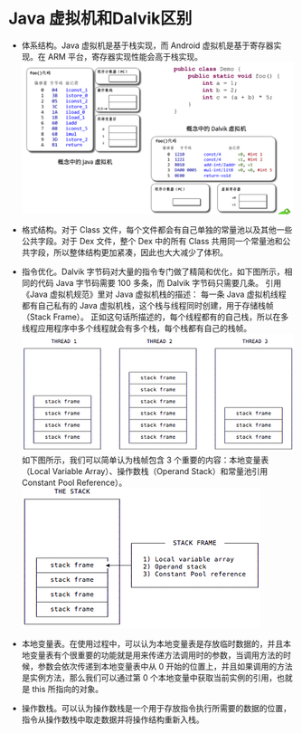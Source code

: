# Java 虚拟机和Dalvik区别

* 体系结构。Java 虚拟机是基于栈实现，而 Android 虚拟机是基于寄存器实现。在 ARM 平台，寄存器实现性能会高于栈实现。
![3357723f90b34af2717e320b61dca01c.png](./3357723f90b34af2717e320b61dca01c.png)
 

* 格式结构。对于 Class 文件，每个文件都会有自己单独的常量池以及其他一些公共字段。对于 Dex 文件，整个 Dex 中的所有 Class 共用同一个常量池和公共字段，所以整体结构更加紧凑，因此也大大减少了体积。
* 指令优化。Dalvik 字节码对大量的指令专门做了精简和优化，如下图所示，相同的代码 Java 字节码需要 100 多条，而 Dalvik 字节码只需要几条。
引用《Java 虚拟机规范》里对 Java 虚拟机栈的描述：
每一条 Java 虚拟机线程都有自己私有的 Java 虚拟机栈，这个栈与线程同时创建，用于存储栈帧（Stack Frame）。
正如这句话所描述的，每个线程都有的自己栈，所以在多线程应用程序中多个线程就会有多个栈，每个栈都有自己的栈帧。
![49f6179e747be98e6b36119d3151839a.png](./49f6179e747be98e6b36119d3151839a.png)
 如下图所示，我们可以简单认为栈帧包含 3 个重要的内容：本地变量表（Local Variable Array）、操作数栈（Operand Stack）和常量池引用Constant Pool Reference）。
![426fb987bed676f448ebf8e938df2a00.png](./426fb987bed676f448ebf8e938df2a00.png)
 
* 本地变量表。在使用过程中，可以认为本地变量表是存放临时数据的，并且本地变量表有个很重要的功能就是用来传递方法调用时的参数，当调用方法的时候，参数会依次传递到本地变量表中从 0 开始的位置上，并且如果调用的方法是实例方法，那么我们可以通过第 0 个本地变量中获取当前实例的引用，也就是 this 所指向的对象。
* 操作数栈。可以认为操作数栈是一个用于存放指令执行所需要的数据的位置，指令从操作数栈中取走数据并将操作结构重新入栈。
